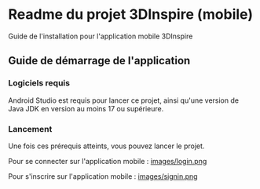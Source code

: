 
# Readme du projet 3DInspire (mobile)

Guide de l'installation pour l'application mobile 3DInspire

## Guide de démarrage de l'application

### Logiciels requis

Android Studio est requis pour lancer ce projet, ainsi qu'une version de Java JDK en version au moins 17 ou supérieure.

### Lancement

Une fois ces prérequis atteints, vous pouvez lancer le projet.


Pour se connecter sur l'application mobile : [images/login.png]()

Pour s'inscrire sur l'application mobile : [images/signin.png]()
